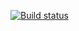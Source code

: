 [![Build status](https://ci.appveyor.com/api/projects/status/nxrwyi5w6rwxaj4i?svg=true)](https://ci.appveyor.com/project/LevchenkoTS/aqa-6)